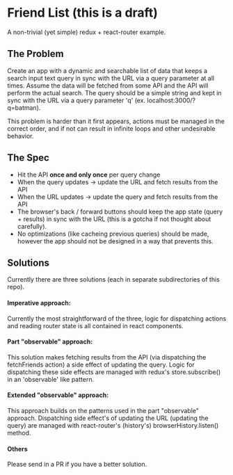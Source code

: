 # Friend List (this is a draft)
A non-trivial (yet simple) redux + react-router example.

## The Problem
Create an app with a dynamic and searchable list of data that keeps a search input text query in sync with the URL via a query parameter at all times. Assume the data will be fetched from some API and the API will perform the actual search. The query should be a simple string and kept in sync with the URL via a query parameter 'q' (ex. localhost:3000/?q=batman).

This problem is harder than it first appears, actions must be managed in the correct order, and if not can result in infinite loops and other undesirable behavior.

## The Spec
- Hit the API **once and only once** per query change
- When the query updates -> update the URL and fetch results from the API
- When the URL updates -> update the query and fetch results from the API
- The browser's back / forward buttons should keep the app state (query + results) in sync with the URL (this is a gotcha if not thought about carefully).
- No optimizations (like cacheing previous queries) should be made, however the app should not be designed in a way that prevents this.

## Solutions
Currently there are three solutions (each in separate subdirectories of this repo).

#### Imperative approach:
Currently the most straightforward of the three, logic for dispatching actions and reading router state is all contained in react components.

#### Part "observable" approach:
This solution makes fetching results from the API (via dispatching the fetchFriends action) a side effect of updating the query. Logic for dispatching these side effects are managed with redux's store.subscribe() in an 'observable' like pattern.

#### Extended "observable" approach:
This approach builds on the patterns used in the part "observable" approach. Dispatching side effect's of updating the URL (updating the query) are managed with react-router's (history's) browserHistory.listen() method.

#### Others
Please send in a PR if you have a better solution.

<!--
## Highlights
- vanilla redux + react-router, no third party bindings (like react-router-redux) (why is this a highlight?)
- managing side effect's with redux's store.subscribe()
- dispatching outside of react components
- pushing all other side effects (hitting the API, updating the URL) to action creators
- use of history's 'location descriptor object'
-->
